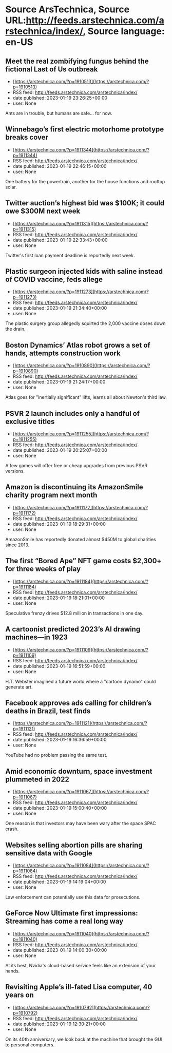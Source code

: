 # Source ArsTechnica, Source URL:http://feeds.arstechnica.com/arstechnica/index/, Source language: en-US

## Meet the real zombifying fungus behind the fictional Last of Us outbreak
 - [https://arstechnica.com/?p=1910513](https://arstechnica.com/?p=1910513)
 - RSS feed: http://feeds.arstechnica.com/arstechnica/index/
 - date published: 2023-01-19 23:26:25+00:00
 - user: None

Ants are in trouble, but humans are safe... for now.

## Winnebago’s first electric motorhome prototype breaks cover
 - [https://arstechnica.com/?p=1911344](https://arstechnica.com/?p=1911344)
 - RSS feed: http://feeds.arstechnica.com/arstechnica/index/
 - date published: 2023-01-19 22:46:15+00:00
 - user: None

One battery for the powertrain, another for the house functions and rooftop solar.

## Twitter auction’s highest bid was $100K; it could owe $300M next week
 - [https://arstechnica.com/?p=1911315](https://arstechnica.com/?p=1911315)
 - RSS feed: http://feeds.arstechnica.com/arstechnica/index/
 - date published: 2023-01-19 22:33:43+00:00
 - user: None

Twitter's first loan payment deadline is reportedly next week.

## Plastic surgeon injected kids with saline instead of COVID vaccine, feds allege
 - [https://arstechnica.com/?p=1911273](https://arstechnica.com/?p=1911273)
 - RSS feed: http://feeds.arstechnica.com/arstechnica/index/
 - date published: 2023-01-19 21:34:40+00:00
 - user: None

The plastic surgery group allegedly squirted the 2,000 vaccine doses down the drain.

## Boston Dynamics’ Atlas robot grows a set of hands, attempts construction work
 - [https://arstechnica.com/?p=1910890](https://arstechnica.com/?p=1910890)
 - RSS feed: http://feeds.arstechnica.com/arstechnica/index/
 - date published: 2023-01-19 21:24:17+00:00
 - user: None

Atlas goes for "inertially significant" lifts, learns all about Newton's third law.

## PSVR 2 launch includes only a handful of exclusive titles
 - [https://arstechnica.com/?p=1911255](https://arstechnica.com/?p=1911255)
 - RSS feed: http://feeds.arstechnica.com/arstechnica/index/
 - date published: 2023-01-19 20:25:07+00:00
 - user: None

A few games will offer free or cheap upgrades from previous PSVR versions.

## Amazon is discontinuing its AmazonSmile charity program next month
 - [https://arstechnica.com/?p=1911172](https://arstechnica.com/?p=1911172)
 - RSS feed: http://feeds.arstechnica.com/arstechnica/index/
 - date published: 2023-01-19 18:29:31+00:00
 - user: None

AmazonSmile has reportedly donated almost $450M to global charities since 2013.

## The first “Bored Ape” NFT game costs $2,300+ for three weeks of play
 - [https://arstechnica.com/?p=1911184](https://arstechnica.com/?p=1911184)
 - RSS feed: http://feeds.arstechnica.com/arstechnica/index/
 - date published: 2023-01-19 18:21:01+00:00
 - user: None

Speculative frenzy drives $12.8 million in transactions in one day.

## A cartoonist predicted 2023’s AI drawing machines—in 1923
 - [https://arstechnica.com/?p=1911109](https://arstechnica.com/?p=1911109)
 - RSS feed: http://feeds.arstechnica.com/arstechnica/index/
 - date published: 2023-01-19 16:51:59+00:00
 - user: None

H.T. Webster imagined a future world where a "cartoon dynamo" could generate art.

## Facebook approves ads calling for children’s deaths in Brazil, test finds
 - [https://arstechnica.com/?p=1911121](https://arstechnica.com/?p=1911121)
 - RSS feed: http://feeds.arstechnica.com/arstechnica/index/
 - date published: 2023-01-19 16:36:59+00:00
 - user: None

YouTube had no problem passing the same test.

## Amid economic downturn, space investment plummeted in 2022
 - [https://arstechnica.com/?p=1911067](https://arstechnica.com/?p=1911067)
 - RSS feed: http://feeds.arstechnica.com/arstechnica/index/
 - date published: 2023-01-19 15:00:40+00:00
 - user: None

One reason is that investors may have been wary after the space SPAC crash.

## Websites selling abortion pills are sharing sensitive data with Google
 - [https://arstechnica.com/?p=1911084](https://arstechnica.com/?p=1911084)
 - RSS feed: http://feeds.arstechnica.com/arstechnica/index/
 - date published: 2023-01-19 14:19:04+00:00
 - user: None

Law enforcement can potentially use this data for prosecutions.

## GeForce Now Ultimate first impressions: Streaming has come a real long way
 - [https://arstechnica.com/?p=1911040](https://arstechnica.com/?p=1911040)
 - RSS feed: http://feeds.arstechnica.com/arstechnica/index/
 - date published: 2023-01-19 14:00:30+00:00
 - user: None

At its best, Nvidia's cloud-based service feels like an extension of your hands.

## Revisiting Apple’s ill-fated Lisa computer, 40 years on
 - [https://arstechnica.com/?p=1910792](https://arstechnica.com/?p=1910792)
 - RSS feed: http://feeds.arstechnica.com/arstechnica/index/
 - date published: 2023-01-19 12:30:21+00:00
 - user: None

On its 40th anniversary, we look back at the machine that brought the GUI to personal computers.
